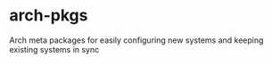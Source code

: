 # arch-pkgs
Arch meta packages for easily configuring new systems and keeping existing systems in sync

